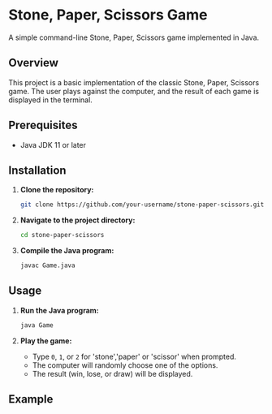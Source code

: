 # Stone, Paper, Scissors Game

A simple command-line Stone, Paper, Scissors game implemented in Java.

## Overview

This project is a basic implementation of the classic Stone, Paper, Scissors game. The user plays against the computer, and the result of each game is displayed in the terminal.

## Prerequisites

- Java JDK 11 or later

## Installation

1. **Clone the repository:**

    ```sh
    git clone https://github.com/your-username/stone-paper-scissors.git
    ```

2. **Navigate to the project directory:**

    ```sh
    cd stone-paper-scissors
    ```

3. **Compile the Java program:**

    ```sh
    javac Game.java
    ```

## Usage

1. **Run the Java program:**

    ```sh
    java Game
    ```

2. **Play the game:**

    - Type `0`, `1`, or `2` for 'stone','paper' or 'scissor' when prompted.
    - The computer will randomly choose one of the options.
    - The result (win, lose, or draw) will be displayed.

## Example

